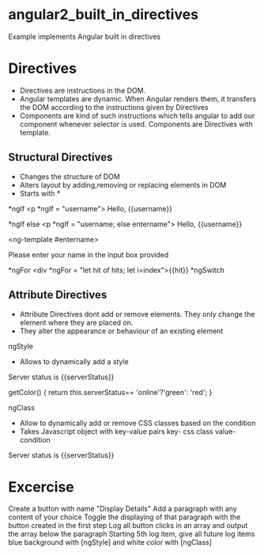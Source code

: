 # angular2_built_in_directives
Example implements Angular built in directives

Directives
==========
- Directives are instructions in the DOM.
- Angular templates are dynamic. When Angular renders them, it transfers the DOM according to the instructions given by Directives
- Components are kind of such instructions which tells angular to add our component whenever selector is used. Components are Directives with template.

Structural Directives
---------------------
- Changes the structure of DOM
- Alters layout by adding,removing or replacing elements in DOM
- Starts with *

*ngIf
	<p *ngIf = "username"> Hello, {{username}} </p>
*ngIf else
	<p *ngIf = "username; else entername"> Hello, {{username}}</p>
	<ng-template #entername>
		<p>Please enter your name in the input box provided</p>
	</ng-template>
*ngFor
	<div *ngFor = "let hit of hits; let i=index">{{hit}}</div>
*ngSwitch


Attribute Directives
--------------------
- Attribute Directives dont add or remove elements. They only change the element where they are placed on.
- They alter the appearance or behaviour of an existing element

ngStyle 
- Allows to dynamically add a style

<p [ngStyle]="{backgroundColor: getColor()}">Server status is {{serverStatus}}</p>

getColor() {
      return this.serverStatus== 'online'?'green': 'red';
  }
  
ngClass
- Allow to dynamically add or remove CSS classes based on the condition
- Takes Javascript object with key-value pairs
   key- css class
   value- condition

<p [ngClass]="{online: serverStatus=='online'}">Server status is {{serverStatus}}</p>

Excercise
===========
Create a button with name "Display Details"
Add a paragraph with any content of your choice
Toggle the displaying of that paragraph with the button created in the first step
Log all button clicks in an array and output the array below the paragraph
Starting 5th log item, give all future log items blue background with [ngStyle] and white color with [ngClass]
  



